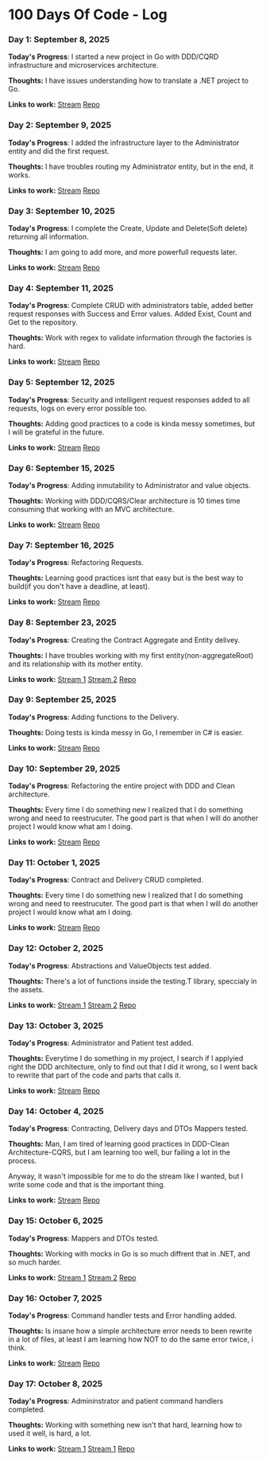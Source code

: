 # 100 Days Of Code - Log

### Day 1: September 8, 2025

**Today's Progress**:
I started a new project in Go with DDD/CQRD infrastructure and microservices architecture. 

**Thoughts:** I have issues understanding how to translate a .NET project to Go.

**Links to work:** 
[Stream](https://youtube.com/live/zmAe4A8CAKU)
[Repo](https://github.com/carlosclavijo/Nutricenter-Contracting)

### Day 2: September 9, 2025

**Today's Progress**:
I added the infrastructure layer to the Administrator entity and did the first request.

**Thoughts:** I have troubles routing my Administrator entity, but in the end, it works.

**Links to work:** 
[Stream](https://youtube.com/live/tTeQ21W0AkI)
[Repo](https://github.com/carlosclavijo/Nutricenter-Contracting)

### Day 3: September 10, 2025

**Today's Progress**:
I complete the Create, Update and Delete(Soft delete) returning all information.

**Thoughts:** I am going to add more, and more powerfull requests later.

**Links to work:** 
[Stream](https://youtube.com/live/UMl41yGdGCo)
[Repo](https://github.com/carlosclavijo/Nutricenter-Contracting)

### Day 4: September 11, 2025

**Today's Progress**:
Complete CRUD with administrators table, added better request responses with Success and Error values. Added Exist, Count and Get to the repository.

**Thoughts:** Work with regex to validate information through the factories is hard.

**Links to work:** 
[Stream](https://youtube.com/live/UmMSvwJSx_k)
[Repo](https://github.com/carlosclavijo/Nutricenter-Contracting)

### Day 5: September 12, 2025

**Today's Progress**:
Security and intelligent request responses added to all requests, logs on every error possible too.

**Thoughts:** Adding good practices to a code is kinda messy sometimes, but I will be grateful in the future.

**Links to work:** 
[Stream](https://youtube.com/live/ZQvHEOlic94)
[Repo](https://github.com/carlosclavijo/Nutricenter-Contracting)

### Day 6: September 15, 2025

**Today's Progress**:
Adding inmutability to Administrator and value objects.

**Thoughts:** Working with DDD/CQRS/Clear architecture is 10 times time consuming that working with an MVC architecture.

**Links to work:** 
[Stream](https://youtube.com/live/7Bd08CwJbMs)
[Repo](https://github.com/carlosclavijo/Nutricenter-Contracting)

### Day 7: September 16, 2025

**Today's Progress**:
Refactoring Requests.

**Thoughts:** Learning good practices isnt that easy but is the best way to build(if you don't have a deadline, at least).

**Links to work:** 
[Stream](https://youtube.com/live/sofZ0nIoBWQ)
[Repo](https://github.com/carlosclavijo/Nutricenter-Contracting)

### Day 8: September 23, 2025

**Today's Progress**:
Creating the Contract Aggregate and Entity delivey.

**Thoughts:** I have troubles working with my first entity(non-aggregateRoot) and its relationship with its mother entity.

**Links to work:** 
[Stream 1](https://youtube.com/live/fchoce_pSnY)
[Stream 2](https://youtube.com/live/GRCpzuDhPyI)
[Repo](https://github.com/carlosclavijo/Nutricenter-Contracting)

### Day 9: September 25, 2025

**Today's Progress**:
Adding functions to the Delivery.

**Thoughts:** Doing tests is kinda messy in Go, I remember in C# is easier.

**Links to work:** 
[Stream](https://www.youtube.com/live/sAJioQgndCo)
[Repo](https://github.com/carlosclavijo/Nutricenter-Contracting)

### Day 10: September 29, 2025

**Today's Progress**:
Refactoring the entire project with DDD and Clean architecture.

**Thoughts:** Every time I do something new I realized that I do something wrong and need to reestrucuter. The good part is that when I will do another project I would know what am I doing.

**Links to work:** 
[Stream](https://www.youtube.com/live/sAJioQgndCo)
[Repo](https://github.com/carlosclavijo/Nutricenter-Contracting)

### Day 11: October 1, 2025

**Today's Progress**:
Contract and Delivery CRUD completed.

**Thoughts:** Every time I do something new I realized that I do something wrong and need to reestrucuter. The good part is that when I will do another project I would know what am I doing.

**Links to work:** 
[Stream](https://youtube.com/live/xzDGlL_ojDs)
[Repo](https://github.com/carlosclavijo/Nutricenter-Contracting)

### Day 12: October 2, 2025

**Today's Progress**:
Abstractions and ValueObjects test added.

**Thoughts:** There's a lot of functions inside the testing.T library, speccialy in the assets.

**Links to work:** 
[Stream 1](https://youtube.com/live/ziI-xod-VWs)
[Stream 2](https://youtube.com/live/b6YkrUcRua8)
[Repo](https://github.com/carlosclavijo/Nutricenter-Contracting)

### Day 13: October 3, 2025

**Today's Progress**:
Administrator and Patient test added.

**Thoughts:** Everytime I do something in my project, I search if I applyied right the DDD architecture, only to find out that I did it wrong, so I went back to rewrite that part of the code and parts that calls it.

**Links to work:** 
[Stream](https://youtube.com/live/vc15g9QLt5Q)
[Repo](https://github.com/carlosclavijo/Nutricenter-Contracting)

### Day 14: October 4, 2025

**Today's Progress**:
Contracting, Delivery days and DTOs Mappers tested.

**Thoughts:** Man, I am tired of learning good practices in DDD-Clean Architecture-CQRS, but I am learning too well, bur failing a lot in the process.

Anyway, it wasn't impossible for me to do the stream like I wanted, but I write some code and that is the important thing.

**Links to work:** 
[Stream](https://youtube.com/live/IsGMGecxMdw)
[Repo](https://github.com/carlosclavijo/Nutricenter-Contracting)

### Day 15: October 6, 2025

**Today's Progress**:
Mappers and DTOs tested.

**Thoughts:** Working with mocks in Go is so much diffrent that in .NET, and so much harder.

**Links to work:** 
[Stream 1](https://youtube.com/live/4AA-jRidrpA)
[Stream 2](https://youtube.com/live/xsPNoYgglyA)
[Repo](https://github.com/carlosclavijo/Nutricenter-Contracting)

### Day 16: October 7, 2025

**Today's Progress**:
Command handler tests and Error handling added.

**Thoughts:** Is insane how a simple architecture error needs to been rewrite in a lot of files, at least I am learning how NOT to do the same error twice, i think.

**Links to work:** 
[Stream](https://www.youtube.com/live/pS6oXouzj4Y)
[Repo](https://github.com/carlosclavijo/Nutricenter-Contracting)

### Day 17: October 8, 2025

**Today's Progress**:
Admininstrator and patient command handlers completed.

**Thoughts:** Working with something new isn't that hard, learning how to used it well, is hard, a lot.

**Links to work:** 
[Stream 1](https://www.youtube.com/live/pfoWcT0MqZw)
[Stream 1](https://www.youtube.com/live/_ST4KffJjMs)
[Repo](https://github.com/carlosclavijo/Nutricenter-Contracting)